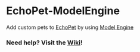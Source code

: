 # EchoPet-ModelEngine

Add custom pets to [EchoPet](https://github.com/Arnuh/EchoPet) by using [Model Engine](https://www.spigotmc.org/resources/modelengine-1.79477/)

### Need help? Visit the [Wiki](https://github.com/Arnuh/EchoPet/wiki)!
